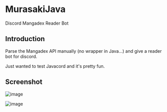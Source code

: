 # MurasakiJava
Discord Mangadex Reader Bot

## Introduction 
Parse the Mangadex API manually (no wrapper in Java...) and give a reader bot for discord.

Just wanted to test Javacord and it's pretty fun.

## Screenshot
![image](https://user-images.githubusercontent.com/1645347/191360768-0976835a-5443-4384-ac07-3ebd6a8d8e19.png)

![image](https://user-images.githubusercontent.com/1645347/191362247-7f4b16b3-8720-4a14-8eab-2097ca4c7aa9.png)
